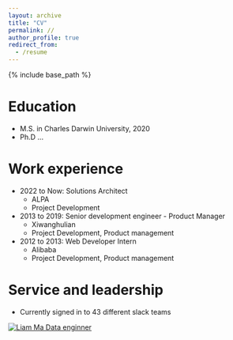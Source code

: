 ```yaml
---
layout: archive
title: "CV"
permalink: //
author_profile: true
redirect_from:
  - /resume
---
```


{% include base_path %}

Education
======
* M.S. in Charles Darwin University, 2020
* Ph.D ...

Work experience
======
* 2022 to Now: Solutions Architect
  * ALPA
  * Project Development
* 2013 to 2019: Senior development engineer - Product Manager
  * Xiwanghulian
  * Project Development, Product management
* 2012 to 2013: Web Developer Intern 
  * Alibaba
  * Project Development, Product management
  
  
Service and leadership
======
* Currently signed in to 43 different slack teams


<!-- [![Liam Ma Data enginner](https://i9.ytimg.com/vi_webp/BWy55Yun8Os/mq1.webp?sqp=CLSZ-qAG-oaymwEmCMACELQB8quKqQMa8AEB-AH-CYAC0AWKAgwIABABGHIgUShBMA8=&rs=AOn4CLC3qjksRNrqcmYfxVzD-EV2mIISBA)](https://youtu.be/BWy55Yun8Os) -->

[![Liam Ma Data enginner](https://zhangguoyuansh.github.io/images/play.jpg)](https://youtu.be/BWy55Yun8Os)

